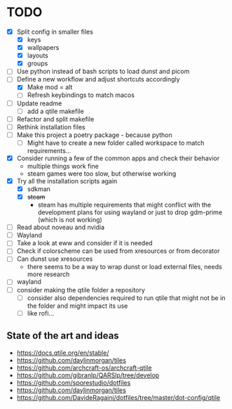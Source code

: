 # TODO

- [x] Split config in smaller files
    - [x] keys
    - [x] wallpapers
    - [x] layouts
    - [x] groups
- [ ] Use python instead of bash scripts to load dunst and picom
- [ ] Define a new workflow and adjust shortcuts accordingly
    - [x] Make mod = alt
    - [ ] Refresh keybindings to match macos
- [ ] Update readme
    - [ ] add a qtile makefile
- [ ] Refactor and split makefile
- [ ] Rethink installation files
- [ ] Make this project a poetry package - because python
    - [ ] Might have to create a new folder called workspace to match requirements...
- [x] Consider running a few of the common apps and check their behavior
    - multiple things work fine
    - steam games were too slow, but otherwise working
- [x] Try all the installation scripts again
    - [x] sdkman
    - [x] ~~steam~~
        - steam has multiple requirements that might conflict with the development plans for using wayland or just to drop gdm-prime (which is not working)
- [ ] Read about noveau and nvidia
- [ ] Wayland
- [ ] Take a look at eww and consider if it is needed
- [ ] Check if colorscheme can be used from xresources or from decorator
- [ ] Can dunst use xresources
    - there seems to be a way to wrap dunst or load external files, needs more research
- [ ] wayland
- [ ] consider making the qtile folder a repository
    - [ ] consider also dependencies required to run qtile that might not be in the folder and might impact its use
    - [ ] like rofi...

## State of the art and ideas

- <https://docs.qtile.org/en/stable/>
- <https://github.com/daylinmorgan/tiles>
- <https://github.com/archcraft-os/archcraft-qtile>
- <https://github.com/gibranlp/QARSlp/tree/develop>
- <https://github.com/sporestudio/dotfiles>
- <https://github.com/daylinmorgan/tiles>
- <https://github.com/DavideRagaini/dotfiles/tree/master/dot-config/qtile>
